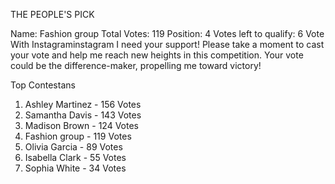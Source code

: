THE PEOPLE'S PICK

Name: Fashion group
Total Votes: 119
Position: 4
Votes left to qualify: 6
Vote With Instagraminstagram
I need your support! Please take a moment to cast your vote and help me reach new heights in this competition. Your vote could be the difference-maker, propelling me toward victory!

Top Contestans
1. Ashley Martinez - 156 Votes
2. Samantha Davis - 143 Votes
3. Madison Brown - 124 Votes
4. Fashion group - 119 Votes
5. Olivia Garcia - 89 Votes
6. Isabella Clark - 55 Votes
7. Sophia White - 34 Votes
